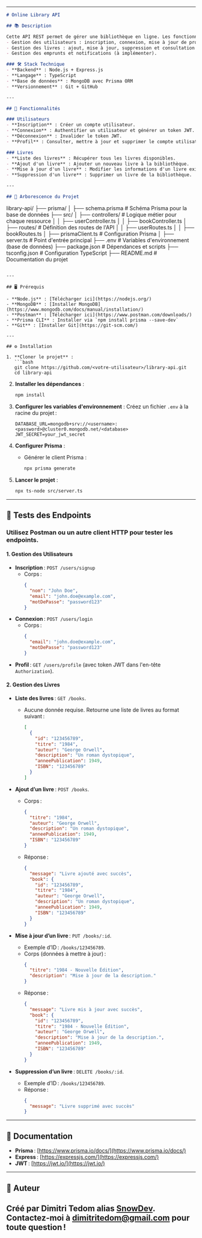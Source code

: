 
---

```markdown
# Online Library API

## 📚 Description

Cette API REST permet de gérer une bibliothèque en ligne. Les fonctionnalités incluent :
- Gestion des utilisateurs : inscription, connexion, mise à jour de profil, suppression de compte.
- Gestion des livres : ajout, mise à jour, suppression et consultation de livres.
- Gestion des emprunts et notifications (à implémenter).

### 🛠️ Stack Technique
- **Backend** : Node.js + Express.js
- **Langage** : TypeScript
- **Base de données** : MongoDB avec Prisma ORM
- **Versionnement** : Git + GitHub

---

## 🚀 Fonctionnalités

### Utilisateurs
- **Inscription** : Créer un compte utilisateur.
- **Connexion** : Authentifier un utilisateur et générer un token JWT.
- **Déconnexion** : Invalider le token JWT.
- **Profil** : Consulter, mettre à jour et supprimer le compte utilisateur.

### Livres
- **Liste des livres** : Récupérer tous les livres disponibles.
- **Ajout d'un livre** : Ajouter un nouveau livre à la bibliothèque.
- **Mise à jour d'un livre** : Modifier les informations d'un livre existant.
- **Suppression d'un livre** : Supprimer un livre de la bibliothèque.

---

## 📂 Arborescence du Projet

```
library-api/
├── prisma/
│   ├── schema.prisma    # Schéma Prisma pour la base de données
├── src/
│   ├── controllers/     # Logique métier pour chaque ressource
│   │   ├── userController.ts
│   │   ├── bookController.ts
│   ├── routes/          # Définition des routes de l'API
│   │   ├── userRoutes.ts
│   │   ├── bookRoutes.ts
│   ├── prismaClient.ts  # Configuration Prisma
│   ├── server.ts        # Point d'entrée principal
├── .env                 # Variables d'environnement (base de données)
├── package.json         # Dépendances et scripts
├── tsconfig.json        # Configuration TypeScript
├── README.md            # Documentation du projet
```

---

## 🖥️ Prérequis

- **Node.js** : [Télécharger ici](https://nodejs.org/)
- **MongoDB** : [Installer MongoDB](https://www.mongodb.com/docs/manual/installation/)
- **Postman** : [Télécharger ici](https://www.postman.com/downloads/)
- **Prisma CLI** : Installer via `npm install prisma --save-dev`
- **Git** : [Installer Git](https://git-scm.com/)

---

## ⚙️ Installation

1. **Cloner le projet** :
   ```bash
   git clone https://github.com/<votre-utilisateur>/library-api.git
   cd library-api
   ```

2. **Installer les dépendances** :
   ```bash
   npm install
   ```

3. **Configurer les variables d'environnement** :
   Créez un fichier `.env` à la racine du projet :
   ```env
   DATABASE_URL=mongodb+srv://<username>:<password>@cluster0.mongodb.net/<database>
   JWT_SECRET=your_jwt_secret
   ```

4. **Configurer Prisma** :
   - Générer le client Prisma :
     ```bash
     npx prisma generate
     ```

5. **Lancer le projet** :
   ```bash
   npx ts-node src/server.ts
   ```

---

## 🧪 Tests des Endpoints

### Utilisez **Postman** ou un autre client HTTP pour tester les endpoints.

#### 1. **Gestion des Utilisateurs**
- **Inscription** : `POST /users/signup`
  - Corps :
    ```json
    {
      "nom": "John Doe",
      "email": "john.doe@example.com",
      "motDePasse": "password123"
    }
    ```
- **Connexion** : `POST /users/login`
  - Corps :
    ```json
    {
      "email": "john.doe@example.com",
      "motDePasse": "password123"
    }
    ```
- **Profil** : `GET /users/profile` (avec token JWT dans l'en-tête `Authorization`).

#### 2. **Gestion des Livres**

- **Liste des livres** : `GET /books`.
  - Aucune donnée requise. Retourne une liste de livres au format suivant :
    ```json
    [
      {
        "id": "123456789",
        "titre": "1984",
        "auteur": "George Orwell",
        "description": "Un roman dystopique",
        "anneePublication": 1949,
        "ISBN": "123456789"
      }
    ]
    ```

- **Ajout d’un livre** : `POST /books`.
  - Corps :
    ```json
    {
      "titre": "1984",
      "auteur": "George Orwell",
      "description": "Un roman dystopique",
      "anneePublication": 1949,
      "ISBN": "123456789"
    }
    ```
  - Réponse :
    ```json
    {
      "message": "Livre ajouté avec succès",
      "book": {
        "id": "123456789",
        "titre": "1984",
        "auteur": "George Orwell",
        "description": "Un roman dystopique",
        "anneePublication": 1949,
        "ISBN": "123456789"
      }
    }
    ```

- **Mise à jour d’un livre** : `PUT /books/:id`.
  - Exemple d’ID : `/books/123456789`.
  - Corps (données à mettre à jour) :
    ```json
    {
      "titre": "1984 - Nouvelle Édition",
      "description": "Mise à jour de la description."
    }
    ```
  - Réponse :
    ```json
    {
      "message": "Livre mis à jour avec succès",
      "book": {
        "id": "123456789",
        "titre": "1984 - Nouvelle Édition",
        "auteur": "George Orwell",
        "description": "Mise à jour de la description.",
        "anneePublication": 1949,
        "ISBN": "123456789"
      }
    }
    ```

- **Suppression d’un livre** : `DELETE /books/:id`.
  - Exemple d’ID : `/books/123456789`.
  - Réponse :
    ```json
    {
      "message": "Livre supprimé avec succès"
    }
    ```

---

## 📖 Documentation

- **Prisma** : [https://www.prisma.io/docs/](https://www.prisma.io/docs/)
- **Express** : [https://expressjs.com/](https://expressjs.com/)
- **JWT** : [https://jwt.io/](https://jwt.io/)

---

## 📝 Auteur

Créé par Dimitri Tedom alias [SnowDev](https://github.com/DimitriTedom). Contactez-moi à [dimitritedom@gmail.com](mailto:dimitritedom@gmail.com) pour toute question !
---
